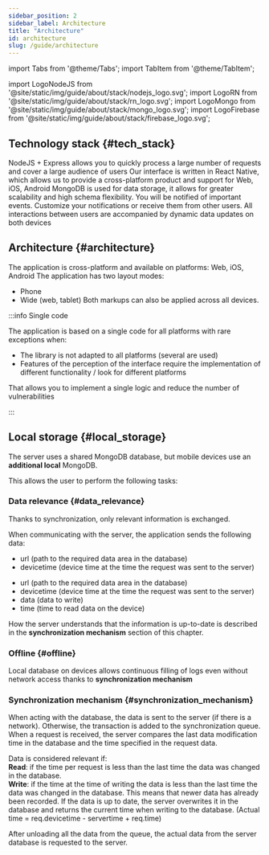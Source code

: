 ```yaml
---
sidebar_position: 2
sidebar_label: Architecture
title: "Architecture"
id: architecture
slug: /guide/architecture
---
```


import Tabs from '@theme/Tabs';
import TabItem from '@theme/TabItem';

import LogoNodeJS from '@site/static/img/guide/about/stack/nodejs_logo.svg';
import LogoRN from '@site/static/img/guide/about/stack/rn_logo.svg';
import LogoMongo from '@site/static/img/guide/about/stack/mongo_logo.svg';
import LogoFirebase from '@site/static/img/guide/about/stack/firebase_logo.svg';

## Technology stack {#tech_stack}

<Tabs>
  <TabItem value="1" label="NodeJS" default style={{display: 'flex'}}>
    <LogoNodeJS className="blackSvgIcon"  style={{width: "10%",height: '100%',marginRight: 20, float: 'left'}}/>
    NodeJS + Express allows you to quickly process a large number of requests and cover a large audience of users
  </TabItem>
  <TabItem value="2" label="React Native">
    <LogoRN className="blackSvgIcon"  style={{width: "10%",height: '100%',marginRight: 20, float: 'left'}}/>
    Our interface is written in React Native, which allows us to provide a cross-platform product and support for Web, iOS, Android
  </TabItem>
  <TabItem value="3" label="MongoDB">
    <LogoMongo className="blackSvgIcon"  style={{width: "10%",height: '100%',marginRight: 20, float: 'left'}}/>
    MongoDB is used for data storage, it allows for greater scalability and high schema flexibility.
  </TabItem>
  <TabItem value="4" label="Firebase">
    <LogoFirebase className="blackSvgIcon"  style={{width: "10%",height: '100%',marginRight: 20, float: 'left'}}/>
    You will be notified of important events. Customize your notifications or receive them from other users. All interactions between users are accompanied by dynamic data updates on both devices
  </TabItem>
</Tabs>

## Architecture {#architecture}

The application is cross-platform and available on platforms: Web, iOS, Android
The application has two layout modes:

- Phone
- Wide (web, tablet)
  Both markups can also be applied across all devices.

:::info Single code

The application is based on a single code for all platforms with rare exceptions when:

- The library is not adapted to all platforms (several are used)
- Features of the perception of the interface require the implementation of different functionality / look for different platforms

That allows you to implement a single logic and reduce the number of vulnerabilities

:::

## Local storage {#local_storage}

The server uses a shared MongoDB database, but mobile devices use an **additional local** MongoDB.

This allows the user to perform the following tasks:

### Data relevance {#data_relevance}

Thanks to synchronization, only relevant information is exchanged.

When communicating with the server, the application sends the following data:

<Tabs>
  <TabItem value="1" label="Read" default>
  <ul>
    <li>url (path to the required data area in the database)</li>
    <li>devicetime (device time at the time the request was sent to the server)</li>
  </ul>
  </TabItem>
  <TabItem value="2" label="Write">
  <ul>
    <li>url (path to the required data area in the database)</li>
    <li>devicetime (device time at the time the request was sent to the server)</li>
    <li>data (data to write)</li>
    <li>time (time to read data on the device)</li>
  </ul>
  </TabItem>
</Tabs>

How the server understands that the information is up-to-date is described in the **synchronization mechanism** section of this chapter.

### Offline {#offline}

Local database on devices allows continuous filling of logs even without network access thanks to **synchronization mechanism**

### Synchronization mechanism {#synchronization_mechanism}

When acting with the database, the data is sent to the server (if there is a network). Otherwise, the transaction is added to the synchronization queue. When a request is received, the server compares the last data modification time in the database and the time specified in the request data.

Data is considered relevant if:  
**Read**: if the time per request is less than the last time the data was changed in the database.  
**Write**: if the time at the time of writing the data is less than the last time the data was changed in the database. This means that newer data has already been recorded. If the data is up to date, the server overwrites it in the database and returns the current time when writing to the database. (Actual time = req.devicetime - servertime + req.time)

After unloading all the data from the queue, the actual data from the server database is requested to the server.
